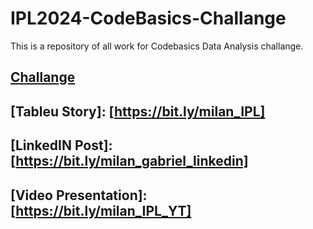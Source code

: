 # IPL2024-CodeBasics-Challange
This is a repository of all work for Codebasics Data Analysis challange.

## [Challange](https://codebasics.io/challenge/codebasics-resume-project-challenge#uploadSuccess13)

## [Tableu Story]: [https://bit.ly/milan_IPL]

## [LinkedIN Post]: [https://bit.ly/milan_gabriel_linkedin]

## [Video Presentation]: [https://bit.ly/milan_IPL_YT]
